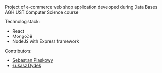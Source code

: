 Project of e-commerce web shop application developed during Data Bases AGH UST Computer Science course

Technolog stack: 
- React
- MongoDB
- NodeJS with Express framework

Contributors: 
- [Sebastian Piaskowy](https://github.com/piaccho)
- [Łukasz Dydek](https://github.com/ldydek)
